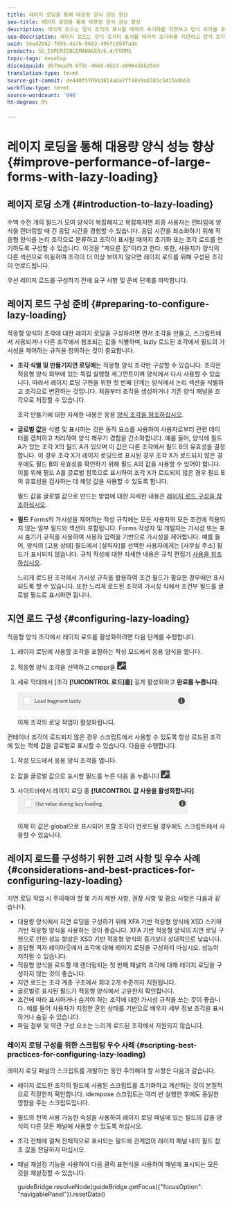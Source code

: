 ```yaml
---
title: 레이지 로딩을 통해 대용량 양식 성능 향상
seo-title: 레이지 로딩을 통해 대용량 양식 성능 향상
description: 레이지 로드는 양식 조각이 표시될 때까지 초기화를 지연하고 양식 조각을 로딩하여 크고 복잡한 적응형 양식의 성능을 크게 향상시켜 줍니다.
seo-description: 레이지 로드는 양식 조각이 표시될 때까지 초기화를 지연하고 양식 조각을 로딩하여 크고 복잡한 적응형 양식의 성능을 크게 향상시켜 줍니다.
uuid: 3ead2b82-f895-4a7b-9683-495fcd94fade
products: SG_EXPERIENCEMANAGER/6.4/FORMS
topic-tags: develop
discoiquuid: d570ead9-8f9c-4668-8b23-e8984d9b25e9
translation-type: tm+mt
source-git-commit: de440f57091d814a0a7ff48e9a0383c5415a0a5b
workflow-type: tm+mt
source-wordcount: '996'
ht-degree: 0%

---
```



# 레이지 로딩을 통해 대용량 양식 성능 향상 {#improve-performance-of-large-forms-with-lazy-loading}

## 레이지 로딩 소개 {#introduction-to-lazy-loading}

수백 수천 개의 필드가 모여 양식이 복잡해지고 복잡해지면 최종 사용자는 런타임에 양식을 렌더링할 때 긴 응답 시간을 경험할 수 있습니다. 응답 시간을 최소화하기 위해 적응형 양식을 논리 조각으로 분류하고 조각이 표시될 때까지 초기화 또는 조각 로드를 연기하도록 구성할 수 있습니다. 이것을 &quot;게으른 짐&quot;이라고 한다. 또한, 사용자가 양식의 다른 섹션으로 이동하여 조각이 더 이상 보이지 않으면 레이지 로드를 위해 구성된 조각이 언로드됩니다.

우선 레이지 로드를 구성하기 전에 요구 사항 및 준비 단계를 파악합니다.

## 레이지 로드 구성 준비 {#preparing-to-configure-lazy-loading}

적응형 양식의 조각에 대한 레이지 로딩을 구성하려면 먼저 조각을 만들고, 스크립트에서 사용되거나 다른 조각에서 참조되는 값을 식별하며, lazly 로드된 조각에서 필드의 가시성을 제어하는 규칙을 정의하는 것이 중요합니다.

* **조각 식별 및 만들기지연 로딩에**&#x200B;는 적응형 양식 조각만 구성할 수 있습니다. 조각은 적응형 양식 외부에 있는 독립 실행형 세그먼트이며 양식에서 다시 사용할 수 있습니다. 따라서 레이지 로딩 구현을 위한 첫 번째 단계는 양식에서 논리 섹션을 식별하고 조각으로 변환하는 것입니다. 처음부터 조각을 생성하거나 기존 양식 패널을 조각으로 저장할 수 있습니다.

   조각 만들기에 대한 자세한 내용은 응용 [양식 조각을 참조하십시오](/help/forms/using/adaptive-form-fragments.md).

* **글로벌 값**&#x200B;을 식별 및 표시하는 것은 동적 요소를 사용하여 사용자로부터 관련 데이터를 캡처하고 처리하여 양식 채우기 경험을 간소화합니다. 예를 들어, 양식에 필드 A가 있는 조각 X의 필드 A가 있으며 이 값은 다른 조각에서 필드 B의 유효성을 결정합니다. 이 경우 조각 X가 레이지 로딩으로 표시된 경우 조각 X가 로드되지 않은 경우에도 필드 B의 유효성을 확인하기 위해 필드 A의 값을 사용할 수 있어야 합니다. 이를 위해 필드 A를 글로벌 항목으로 표시하여 조각 X가 로드되지 않은 경우 필드 B의 유효성을 검사하는 데 해당 값을 사용할 수 있도록 합니다.

   필드 값을 글로벌 값으로 만드는 방법에 대한 자세한 내용은 [레이지 로드 구성을 참조하십시오](/help/forms/using/lazy-loading-adaptive-forms.md#p-configuring-lazy-loading-p).

* **필드** Forms의 가시성을 제어하는 작성 규칙에는 모든 사용자와 모든 조건에 적용되지 않는 일부 필드와 섹션이 포함됩니다. Forms 작성자 및 개발자는 가시성 또는 표시 숨기기 규칙을 사용하여 사용자 입력을 기반으로 가시성을 제어합니다. 예를 들어, 양식의 [고용 상태] 필드에서 [실직자]를 선택한 사용자에게는 [사무실 주소] 필드가 표시되지 않습니다. 규칙 작성에 대한 자세한 내용은 규칙 편집기 [사용을 참조하십시오](/help/forms/using/rule-editor.md).

   느리게 로드된 조각에서 가시성 규칙을 활용하여 조건 필드가 필요한 경우에만 표시되도록 할 수 있습니다. 또한 느리게 로드된 조각의 가시성 식에서 조건부 필드를 글로벌 필드로 표시하면 됩니다.

## 지연 로드 구성 {#configuring-lazy-loading}

적응형 양식 조각에서 레이지 로드를 활성화하려면 다음 단계를 수행합니다.

1. 레이지 로딩에 사용할 조각을 포함하는 작성 모드에서 응용 양식을 엽니다.
1. 적응형 양식 조각을 선택하고 cmppr을 ![누릅니다](assets/cmppr.png).
1. 세로 막대에서 [조각 **[!UICONTROL 로드]를]** 길게 활성화하고 **완료를 누릅니다**.

   ![적응형 양식 조각에 대해 레이지 로딩 사용](assets/lazy-loading-fragment.png)

   이제 조각의 로딩 작업이 활성화됩니다.

컨테이너 조각이 로드되지 않은 경우 스크립트에서 사용할 수 있도록 항상 로드된 조각에 있는 객체 값을 글로벌로 표시할 수 있습니다. 다음을 수행합니다.

1. 작성 모드에서 응용 양식 조각을 엽니다.
1. 값을 글로벌 값으로 표시할 필드를 누른 다음 을 누릅니다 ![](assets/cmppr.png).
1. 사이드바에서 레이지 로딩 중 **[!UICONTROL 값 사용을 활성화합니다]**.
   ![사이드바의 레이지 로딩 필드](assets/enable-lazy-loading.png)

   이제 이 값은 global으로 표시되어 포함 조각이 언로드될 경우에도 스크립트에서 사용할 수 있습니다.

## 레이지 로드를 구성하기 위한 고려 사항 및 우수 사례 {#considerations-and-best-practices-for-configuring-lazy-loading}

지연 로딩 작업 시 주의해야 할 몇 가지 제한 사항, 권장 사항 및 중요 사항은 다음과 같습니다.

* 대용량 양식에서 지연 로딩을 구성하기 위해 XFA 기반 적응형 양식에 XSD 스키마 기반 적응형 양식을 사용하는 것이 좋습니다. XFA 기반 적응형 양식의 지연 로딩 구현으로 인한 성능 향상은 XSD 기반 적응형 양식의 증가보다 상대적으로 낮습니다.
* 응답형 격자 레이아웃에서 조각에 대해 레이지 로딩을 구성하지 마십시오. 성능이 저하될 수 있습니다.
* 적응형 양식을 로드할 때 렌더링되는 첫 번째 패널의 조각에 대해 레이지 로딩을 구성하지 않는 것이 좋습니다.
* 지연 로드는 조각 계층 구조에서 최대 2개 수준까지 지원됩니다.
* 글로벌로 표시된 필드가 적응형 양식에서 고유한지 확인합니다.
* 조건에 따라 표시하거나 숨겨야 하는 조각에 대한 가시성 규칙을 쓰는 것이 좋습니다. 예를 들어 사용자가 지정한 혼인 상태를 기반으로 배우자 세부 정보 조각을 표시하거나 숨길 수 있습니다.
* 파일 첨부 및 약관 구성 요소는 느리게 로드된 조각에서 지원되지 않습니다.

### 레이지 로딩 구성을 위한 스크립팅 우수 사례 {#scripting-best-practices-for-configuring-lazy-loading}

레이지 로딩 패널의 스크립트를 개발하는 동안 주의해야 할 사항은 다음과 같습니다.

* 레이지 로드된 조각의 필드에 사용된 스크립트를 초기화하고 계산하는 것이 본질적으로 적절한지 확인합니다. idempose 스크립트는 여러 번 실행한 후에도 동일한 영향을 주는 스크립트입니다.
* 필드의 전역 사용 가능한 속성을 사용하여 레이지 로딩 패널에 있는 필드의 값을 양식의 다른 모든 패널에 사용할 수 있도록 하십시오.
* 조각 전체에 걸쳐 전체적으로 표시되는 필드에 관계없이 레이지 패널 내의 필드 참조 값을 전달하지 마십시오.
* 패널 재설정 기능을 사용하여 다음 클릭 표현식을 사용하여 패널에 표시되는 모든 것을 재설정할 수 있습니다.

   guideBridge.resolveNode(guideBridge.getFocus({&quot;focusOption&quot;: &quot;navigablePanel&quot;}).resetData()

